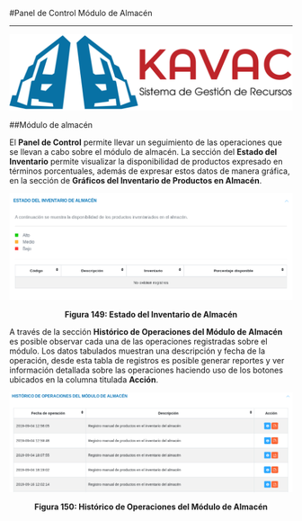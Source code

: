 #Panel de Control Módulo de Almacén  
***********************************

![Screenshot](../img/logokavac.png#imagen)

##Módulo de almacén 

El **Panel de Control** permite llevar un seguimiento de las operaciones que se llevan a cabo sobre el módulo de almacén.  La sección del **Estado del Inventario** permite visualizar la disponibilidad de productos expresado en términos porcentuales, además de expresar estos datos de manera gráfica, en la sección de **Gráficos del Inventario de Productos en Almacén**. 

![Screenshot](../img/figure_40.png)<div style="text-align: center;font-weight: bold">Figura 149: Estado del Inventario de Almacén</div>

A través de la sección **Histórico de Operaciones del Módulo de Almacén** es posible observar cada una de las operaciones registradas sobre el módulo. Los datos tabulados muestran una descripción y fecha de la operación, desde esta tabla de registros es posible generar reportes y ver información detallada sobre las operaciones haciendo uso de los botones ubicados en la columna titulada **Acción**.

![Screenshot](../img/figure_41.png)<div style="text-align: center;font-weight: bold">Figura 150: Histórico de Operaciones del Módulo de Almacén</div>






